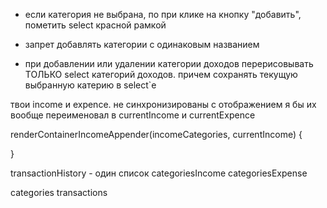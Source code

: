 - если категория не выбрана, по при клике на кнопку "добавить", пометить select красной рамкой

- запрет добавлять категории с одинаковым названием

- при добавлении или удалении категории доходов перерисовывать ТОЛЬКО select категорий доходов. причем сохранять текущую выбранную катерию в select`e

твои income и expence. не синхронизированы с отображением
я бы их вообще переименовал в currentIncome и currentExpence

renderContainerIncomeAppender(incomeCategories, currentIncome) {

}

transactionHistory - один список
сategoriesIncome
categoriesExpense

categories transactions
